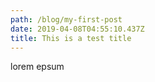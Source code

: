 ```yaml
---
path: /blog/my-first-post
date: 2019-04-08T04:55:10.437Z
title: This is a test title
---
```

lorem epsum
